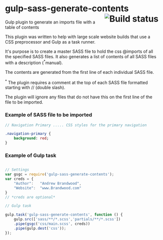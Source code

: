 
# gulp-sass-generate-contents <a href="https://travis-ci.org/andrewbrandwood/gulp-sass-generate-contents"><img align="right" src="https://travis-ci.org/andrewbrandwood/gulp-sass-generate-contents.svg?branch=master" alt="Build status" /></a>
Gulp plugin to generate an imports file with a  table of contents 

This plugin was written to help with large scale website builds that use a CSS preprocessor and Gulp as a task runner.

It's purpose is to create a master SASS file to hold the css @imports of all the specified SASS files.  It also generates a list of contents of all SASS files with a description (<sup>*</sup>manual).

The contents are generated from the first line of each individual SASS file.

<sup>*</sup> The plugin requires a comment at the top of each SASS file formatted starting with // (double slash).

The plugin will ignore any files that do not have this on the first line of the file to be imported.


### Example of SASS file to be imported

```SASS
// Navigation Primary ..... CSS styles for the primary navigation

.navigation-primary {
	background: red;
}

```

### Example of Gulp task

```javascript

// Settings 
var gsgc = require('gulp-sass-generate-contents');
var creds = {
	"Author": 	"Andrew Brandwood",
	"Website": 	"www.Brandwood.com"
}
// *creds are optional*

// Gulp task

gulp.task('gulp-sass-generate-contents', function () {
	gulp.src(['sass/**/*.scss','partials/**/*.scss'])
	.pipe(gsgc('css/main.scss', creds))
	.pipe(gulp.dest('css'));
});

```
